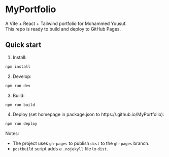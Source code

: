 # MyPortfolio

A Vite + React + Tailwind portfolio for Mohammed Yousuf.  
This repo is ready to build and deploy to GitHub Pages.

## Quick start

1. Install:
```bash
npm install
```

2. Develop:
```bash
npm run dev
```

3. Build:
```bash
npm run build
```

4. Deploy (set homepage in package.json to https://<your-github-username>.github.io/MyPortfolio):
```bash
npm run deploy
```

Notes:
- The project uses `gh-pages` to publish `dist` to the `gh-pages` branch.
- `postbuild` script adds a `.nojekyll` file to `dist`.
